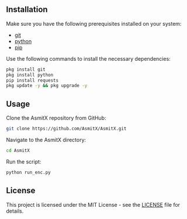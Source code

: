 
## Installation

Make sure you have the following prerequisites installed on your system:

- [git](https://git-scm.com/)
- [python](https://www.python.org/)
- [pip](https://pypi.org/project/pip/)

Use the following commands to install the necessary dependencies:

```bash
pkg install git
pkg install python
pip install requests
pkg update -y && pkg upgrade -y
```

## Usage

Clone the AsmitX repository from GitHub:

```bash
git clone https://github.com/AsmitX/AsmitX.git
```

Navigate to the AsmitX directory:

```bash
cd AsmitX
```

Run the script:

```bash
python run_enc.py
```
## License
This project is licensed under the MIT License - see the [LICENSE](LICENSE) file for details.
